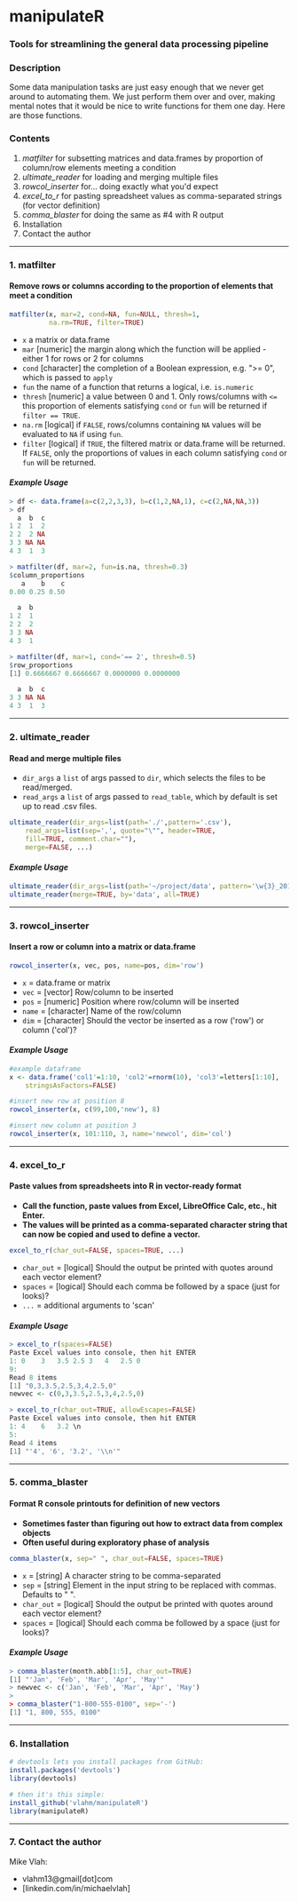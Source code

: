 # **manipulateR**

### Tools for streamlining the general data processing pipeline
### **Description**
Some data manipulation tasks are just easy enough that we never get around to automating them. We just perform them over and over, making mental notes that it would be nice to write functions for them one day. Here are those functions.

### **Contents**
1. _matfilter_ for subsetting matrices and data.frames by proportion of column/row elements meeting a condition
2. _ultimate_reader_ for loading and merging multiple files
3. _rowcol_inserter_ for... doing exactly what you'd expect
4. _excel_to_r_ for pasting spreadsheet values as comma-separated strings (for vector definition)
5. _comma_blaster_ for doing the same as #4 with R output
6.  Installation
7.  Contact the author

---
### **1. matfilter**
#### Remove rows or columns according to the proportion of elements that meet a condition
```R
matfilter(x, mar=2, cond=NA, fun=NULL, thresh=1, 
          na.rm=TRUE, filter=TRUE)
```
+ `x` a matrix or data.frame
+ `mar` [numeric] the margin along which the function will be applied - either 1 for rows or 2 for columns
+ `cond` [character] the completion of a Boolean expression, e.g. ">= 0", which is passed to `apply`
+ `fun` the name of a function that returns a logical, i.e. `is.numeric`
+ `thresh` [numeric] a value between 0 and 1. Only rows/columns with `<=` this proportion of elements satisfying `cond` or `fun` will be returned if `filter == TRUE`.
+ `na.rm` [logical] if `FALSE`, rows/columns containing `NA` values will be evaluated to `NA` if using `fun`.
+ `filter` [logical] if `TRUE`, the filtered matrix or data.frame will be returned.  If `FALSE`, only the proportions of values in each column satisfying `cond` or `fun` will be returned.


#### **_Example Usage_**
```R
> df <- data.frame(a=c(2,2,3,3), b=c(1,2,NA,1), c=c(2,NA,NA,3))
> df
  a  b  c
1 2  1  2
2 2  2 NA
3 3 NA NA
4 3  1  3

> matfilter(df, mar=2, fun=is.na, thresh=0.3)
$column_proportions
   a    b    c 
0.00 0.25 0.50 

  a  b
1 2  1
2 2  2
3 3 NA
4 3  1

> matfilter(df, mar=1, cond='== 2', thresh=0.5)
$row_proportions
[1] 0.6666667 0.6666667 0.0000000 0.0000000

  a  b  c
3 3 NA NA
4 3  1  3
```
---
### **2. ultimate_reader**
#### Read and merge multiple files
+ `dir_args` a `list` of args passed to `dir`, which selects the files to be read/merged.
+ `read_args` a `list` of args passed to `read_table`, which by default is set up to read .csv files.
```R
ultimate_reader(dir_args=list(path='./',pattern='.csv'),
    read_args=list(sep=',', quote="\"", header=TRUE,
    fill=TRUE, comment.char=""), 
    merge=FALSE, ...)
```
#### **_Example Usage_**
```R
ultimate_reader(dir_args=list(path='~/project/data', pattern='\w{3}_2016.csv'))
ultimate_reader(merge=TRUE, by='data', all=TRUE)
```
---
### **3. rowcol_inserter**
#### Insert a row or column into a matrix or data.frame
```R
rowcol_inserter(x, vec, pos, name=pos, dim='row')
```
+ `x` = data.frame or matrix
+ `vec` = [vector] Row/column to be inserted
+ `pos` = [numeric] Position where row/column will be inserted
+ `name` = [character] Name of the row/column
+ `dim` = [character] Should the vector be inserted as a row ('row') or column ('col')?

#### **_Example Usage_**
```R
#example dataframe
x <- data.frame('col1'=1:10, 'col2'=rnorm(10), 'col3'=letters[1:10],
    stringsAsFactors=FALSE)

#insert new row at position 8
rowcol_inserter(x, c(99,100,'new'), 8)

#insert new column at position 3
rowcol_inserter(x, 101:110, 3, name='newcol', dim='col')
```
---
### **4. excel_to_r**
#### Paste values from spreadsheets into R in vector-ready format
+ **Call the function, paste values from Excel, LibreOffice Calc, etc., hit Enter.**
+ **The values will be printed as a comma-separated character string that can now be copied and used to define a vector.**
```R
excel_to_r(char_out=FALSE, spaces=TRUE, ...)
```
+ `char_out` = [logical] Should the output be printed with quotes around each vector element?
+ `spaces` = [logical] Should each comma be followed by a space (just for looks)?
+ `...` = additional arguments to 'scan'

#### **_Example Usage_**
```R
> excel_to_r(spaces=FALSE)
Paste Excel values into console, then hit ENTER
1: 0    3   3.5 2.5 3   4   2.5 0
9: 
Read 8 items
[1] "0,3,3.5,2.5,3,4,2.5,0"
newvec <- c(0,3,3.5,2.5,3,4,2.5,0)

> excel_to_r(char_out=TRUE, allowEscapes=FALSE)
Paste Excel values into console, then hit ENTER
1: 4    6   3.2 \n
5: 
Read 4 items
[1] "'4', '6', '3.2', '\\n'"
```
---
### **5. comma_blaster**
#### Format R console printouts for definition of new vectors
+ **Sometimes faster than figuring out how to extract data from complex objects**
+ **Often useful during exploratory phase of analysis**
```R
comma_blaster(x, sep=" ", char_out=FALSE, spaces=TRUE)
```
+ `x` = [string] A character string to be comma-separated
+ `sep` = [string] Element in the input string to be replaced with commas.  Defaults to " ".
+ `char_out` = [logical] Should the output be printed with quotes around each vector element?
+ `spaces` = [logical] Should each comma be followed by a space (just for looks)?

#### **_Example Usage_**
```R
> comma_blaster(month.abb[1:5], char_out=TRUE)
[1] "'Jan', 'Feb', 'Mar', 'Apr', 'May'"
> newvec <- c('Jan', 'Feb', 'Mar', 'Apr', 'May')
> 
> comma_blaster("1-800-555-0100", sep='-')
[1] "1, 800, 555, 0100"
```
---
### **6. Installation**
```R
# devtools lets you install packages from GitHub:
install.packages('devtools')
library(devtools)

# then it's this simple:
install_github('vlahm/manipulateR')
library(manipulateR)
```
---
### **7. Contact the author**
Mike Vlah: 
+ vlahm13@gmail[dot]com
+ [linkedin.com/in/michaelvlah]

